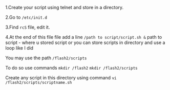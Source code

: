 1.Create your script using telnet and store in a directory.

2.Go to `/etc/init.d`

3.Find `rcS` file, edit it. 

4.At the end of this file file add a line
`/path to script/script.sh &`
path to script - where u stored script
or you can store scripts in directory and use a loop like I did

You may use the path `/flash2/scripts`

To do so use commands
`mkdir /flash2`
`mkdir /flash2/scripts`

Create any script in this directory using command 
`vi /flash2/scripts/scriptname.sh`







